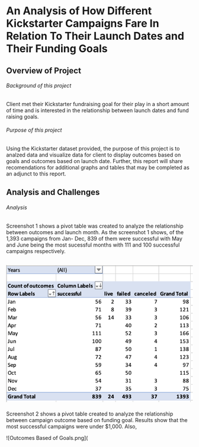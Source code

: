 # An Analysis of How Different Kickstarter Campaigns Fare In Relation To Their Launch Dates and Their Funding Goals
## Overview of Project
###### Background of this project 
Client met their Kickstarter fundraising goal for their play in a short amount of time and is interested in the relationship between launch dates and fund raising goals. 
###### Purpose of this project
Using the Kickstarter dataset provided, the purpose of this project is to analzed data and visualize data for client to display  outcomes based on goals and outcomes based on launch date. Further, this report will share recomendations for additional graphs and tables that may be completed as an adjunct to this report.
## Analysis and Challenges
###### Analysis
Screenshot 1 shows a pivot table was created to analyze the relationship between outcomes and launch month. As the screenshot 1 shows, of the 1,393 campaigns from Jan- Dec, 839 of them were successful with May and June being the most sucessful months with 111 and 100 successful campaigns respectively.

![Theater Outcomes By Launch Date.png](https://github.com/sholathompson/repo-kickstarter-analysis/blob/main/Theater%20Outcomes%20By%20Launch%20Date.png)
--
Screenshot 2 shows a pivot table created to analyze the relationship between campaign outcome based on funding goal. Results show that the most successful campaigns were under $1,000. Also, 

![Outcomes Based of Goals.png](
